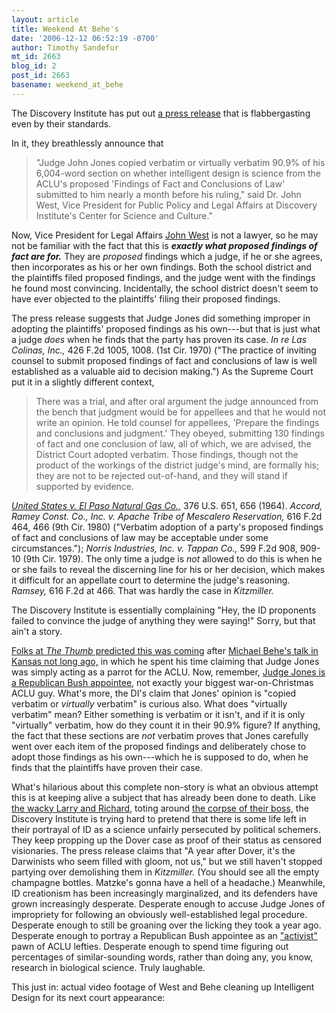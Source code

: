 ```yaml
---
layout: article
title: Weekend At Behe's
date: '2006-12-12 06:52:19 -0700'
author: Timothy Sandefur
mt_id: 2663
blog_id: 2
post_id: 2663
basename: weekend_at_behe
---
```

<a href="http://en.wikipedia.org/wiki/Weekend_at_bernie%27s"><img src="http://upload.wikimedia.org/wikipedia/en/b/bf/Weekend-at-bernies.jpg" alt="" style="float:left;" /></a>

The Discovery Institute has put out [a press release](http://www.discovery.org/scripts/viewDB/index.php?command=view&amp;id=3828&amp;program=DI%20Main%20Page%20-%20News&amp;callingPage=discoMainPage) that is flabbergasting even by their standards.

In it, they breathlessly announce that

> "Judge John Jones copied verbatim or virtually verbatim 90.9% of his 6,004-word section on whether intelligent design is science from the ACLU's proposed 'Findings of Fact and Conclusions of Law' submitted to him nearly a month before his ruling," said Dr. John West, Vice President for Public Policy and Legal Affairs at Discovery Institute's Center for Science and Culture."

 

Now, Vice President for Legal Affairs [John West](http://www.discovery.org/scripts/viewDB/index.php?command=view&amp;id=18&amp;isFellow=true) is not a lawyer, so he may not be familiar with the fact that this is _**exactly what proposed findings of fact are for.**_ They are _proposed_ findings which a judge, if he or she agrees, then incorporates as his or her own findings. Both the school district and the plaintiffs filed proposed findings, and the judge went with the findings he found most convincing. Incidentally, the school district doesn't seem to have ever objected to the plaintiffs' filing their proposed findings.

The press release suggests that Judge Jones did something improper in adopting the plaintiffs' proposed findings as his own---but that is just what a judge _does_ when he finds that the party has proven its case. _In re Las Colinas, Inc.,_ 426 F.2d 1005, 1008. (1st Cir. 1970) ("The practice of inviting counsel to submit proposed findings of fact and conclusions of law is well established as a valuable aid to decision making.") As the Supreme Court put it in a slightly different context,

> There was a trial, and after oral argument the judge announced from the bench that judgment would be for appellees and that he would not write an opinion. He told counsel for appellees, 'Prepare the findings and conclusions and judgment.' They obeyed, submitting 130 findings of fact and one conclusion of law, all of which, we are advised, the District Court adopted verbatim. Those findings, though not the product of the workings of the district judge's mind, are formally his; they are not to be rejected out-of-hand, and they will stand if supported by evidence. 

 

_[United States v. El Paso Natural Gas Co.,](http://caselaw.lp.findlaw.com/scripts/getcase.pl?navby=case&amp;court=us&amp;vol=376&amp;page=651#656)_ 376 U.S. 651, 656 (1964). _Accord, Ramey Const. Co., Inc. v. Apache Tribe of Mescalero Reservation,_ 616 F.2d 464, 466 (9th Cir. 1980) ("Verbatim adoption of a party's proposed findings of fact and conclusions of law may be acceptable under some circumstances."); _Norris Industries, Inc. v. Tappan Co.,_ 599 F.2d 908, 909-10 (9th Cir. 1979). The only time a judge is _not_ allowed to do this is when he or she fails to reveal the discerning line for his or her decision, which makes it difficult for an appellate court to determine the judge's reasoning. _Ramsey,_ 616 F.2d at 466. That was hardly the case in _Kitzmiller._ 

The Discovery Institute is essentially complaining "Hey, the ID proponents failed to convince the judge of anything they were saying!" Sorry, but that ain't a story. 

[Folks at _The Thumb_ predicted this was coming](http://www.pandasthumb.org/archives/2006/12/behe_reveals_th.html ) after [Michael Behe's talk in Kansas not long ago,](http://reasonablekansans.blogspot.com/) in which he spent his time claiming that Judge Jones was simply acting as a parrot for the ACLU. Now, remember, [Judge Jones is a Republican Bush appointee,](http://en.wikipedia.org/wiki/John_E._Jones_III ) not exactly your biggest war-on-Christmas ACLU guy. What's more, the DI's claim that Jones' opinion is "copied verbatim or _virtually_ verbatim" is curious also. What does "virtually verbatim" mean? Either something is verbatim or it isn't, and if it is only "virtually" verbatim, how do they count it in their 90.9% figure? If anything, the fact that these sections are _not_ verbatim proves that Jones carefully went over each item of the proposed findings and deliberately chose to adopt those findings as his own---which he is supposed to do, when he finds that the plaintiffs have proven their case.

What's hilarious about this complete non-story is what an obvious attempt this is at keeping alive a subject that has already been done to death. Like [the wacky Larry and Richard,](www.fast-rewind.com/atbernies.htm) toting around [the corpse of their boss,](http://www.imdb.com/title/tt0098627/ ) the Discovery Institute is trying hard to pretend that there is some life left in their portrayal of ID as a science unfairly persecuted by political schemers. They keep propping up the Dover case as proof of their status as censored visionaries. The press release claims that "A year after Dover, it's the Darwinists who seem filled with gloom, not us," but we still haven't stopped partying over demolishing them in _Kitzmiller._ (You should see all the empty champagne bottles. Matzke's gonna have a hell of a headache.) Meanwhile, ID creationism has been increasingly marginalized, and its defenders have grown increasingly desperate. Desperate enough to accuse Judge Jones of impropriety for following an obviously well-established legal procedure. Desperate enough to still be groaning over the licking they took a year ago. Desperate enough to portray a Republican Bush appointee as an ["activist"](http://positiveliberty.com/2005/12/%E2%80%9Cactivism%E2%80%9D-in-kitzmiller.html) pawn of ACLU lefties. Desperate enough to spend time figuring out percentages of similar-sounding words, rather than doing any, you know, research in biological science. Truly laughable.

This just in: actual video footage of West and Behe cleaning up Intelligent Design for its next court appearance:


<object width="425" height="350"><param name="movie" value="http://www.youtube.com/v/1JSmEiNqTCY"><param name="wmode" value="transparent"><embed src="http://www.youtube.com/v/1JSmEiNqTCY" type="application/x-shockwave-flash" wmode="transparent" width="425" height="350"></object>
